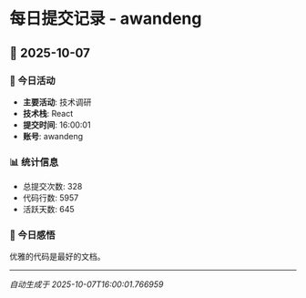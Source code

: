 # 每日提交记录 - awandeng

## 📅 2025-10-07

### 🎯 今日活动
- **主要活动**: 技术调研
- **技术栈**: React
- **提交时间**: 16:00:01
- **账号**: awandeng

### 📊 统计信息
- 总提交次数: 328
- 代码行数: 5957
- 活跃天数: 645

### 💭 今日感悟
优雅的代码是最好的文档。

---
*自动生成于 2025-10-07T16:00:01.766959*

